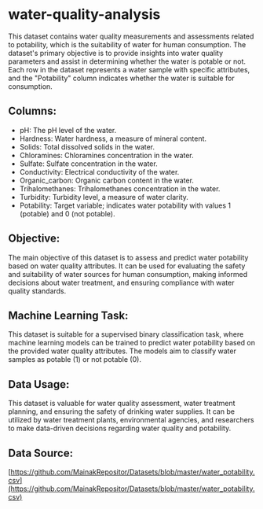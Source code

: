# water-quality-analysis

This dataset contains water quality measurements and assessments related to potability, which is the suitability of water for human consumption. The dataset's primary objective is to provide insights into water quality parameters and assist in determining whether the water is potable or not. Each row in the dataset represents a water sample with specific attributes, and the "Potability" column indicates whether the water is suitable for consumption.

## Columns:

- pH: The pH level of the water.
- Hardness: Water hardness, a measure of mineral content.
- Solids: Total dissolved solids in the water.
- Chloramines: Chloramines concentration in the water.
- Sulfate: Sulfate concentration in the water.
- Conductivity: Electrical conductivity of the water.
- Organic_carbon: Organic carbon content in the water.
- Trihalomethanes: Trihalomethanes concentration in the water.
- Turbidity: Turbidity level, a measure of water clarity.
- Potability: Target variable; indicates water potability with values 1 (potable) and 0 (not potable).

## Objective:
The main objective of this dataset is to assess and predict water potability based on water quality attributes. It can be used for evaluating the safety and suitability of water sources for human consumption, making informed decisions about water treatment, and ensuring compliance with water quality standards.

## Machine Learning Task:
This dataset is suitable for a supervised binary classification task, where machine learning models can be trained to predict water potability based on the provided water quality attributes. The models aim to classify water samples as potable (1) or not potable (0).

## Data Usage:
This dataset is valuable for water quality assessment, water treatment planning, and ensuring the safety of drinking water supplies. It can be utilized by water treatment plants, environmental agencies, and researchers to make data-driven decisions regarding water quality and potability.

## Data Source:
[https://github.com/MainakRepositor/Datasets/blob/master/water_potability.csv](https://github.com/MainakRepositor/Datasets/blob/master/water_potability.csv)
